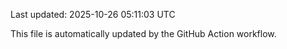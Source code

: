 Last updated: 2025-10-26 05:11:03 UTC

This file is automatically updated by the GitHub Action workflow.
